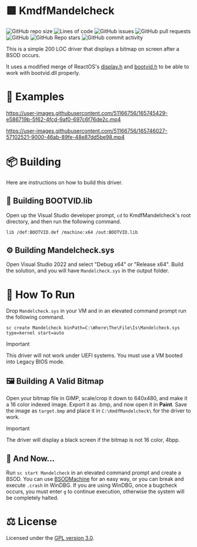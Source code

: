 # :blue_square: KmdfMandelcheck
![GitHub repo size](https://img.shields.io/github/repo-size/analogfeelings/kmdfmandelcheck?label=Repo%20Size&style=flat-square)
![Lines of code](https://img.shields.io/tokei/lines/github/analogfeelings/kmdfmandelcheck?label=Total%20Lines&style=flat-square)
![GitHub issues](https://img.shields.io/github/issues/analogfeelings/kmdfmandelcheck?label=Issues&style=flat-square)
![GitHub pull requests](https://img.shields.io/github/issues-pr/analogfeelings/kmdfmandelcheck?label=Pull%20Requests&style=flat-square)
![GitHub](https://img.shields.io/github/license/analogfeelings/kmdfmandelcheck?style=flat-square)
![GitHub Repo stars](https://img.shields.io/github/stars/analogfeelings/kmdfmandelcheck?label=Stars&style=flat-square)
![GitHub commit activity](https://img.shields.io/github/commit-activity/m/analogfeelings/kmdfmandelcheck?label=Commit%20Activity&style=flat-square)

This is a simple 200 LOC driver that displays a bitmap on screen after a BSOD occurs.

It uses a modified merge of ReactOS's [display.h](https://github.com/reactos/reactos/blob/master/sdk/include/reactos/drivers/bootvid/display.h) and [bootvid.h](https://github.com/reactos/reactos/blob/master/sdk/include/reactos/drivers/bootvid/bootvid.h) to be able to work with bootvid.dll properly.

# :thinking: Examples

https://user-images.githubusercontent.com/51166756/165745429-e586719b-5f62-4fcd-9af0-697c6f76de2c.mp4

https://user-images.githubusercontent.com/51166756/165746027-57102521-9000-46ab-89fe-48e87dd5be98.mp4

# :package: Building

Here are instructions on how to build this driver.

## :link: Building BOOTVID.lib

Open up the Visual Studio developer prompt, `cd` to KmdfMandelcheck's root directory, and then run the following command.

```
lib /def:BOOTVID.def /machine:x64 /out:BOOTVID.lib
```

## :gear: Building Mandelcheck.sys

Open Visual Studio 2022 and select "Debug x64" or "Release x64". Build the solution, and you will have `Mandelcheck.sys` in the output folder.

# :runner: How To Run

Drop `Mandelcheck.sys` in your VM and in an elevated command prompt run the following command.

```
sc create Mandelcheck binPath=C:\Where\The\File\Is\Mandelcheck.sys type=kernel start=auto
```

> [!IMPORTANT]  
> This driver will not work under UEFI systems. You must use a VM booted into Legacy BIOS mode.

## :framed_picture: Building A Valid Bitmap

Open your bitmap file in GIMP, scale/crop it down to 640x480, and make it a 16 color indexed image. Export it as .bmp, and now open it in **Paint**. Save the image as `target.bmp` and place it in `C:\KmdfMandelcheck\` for the driver to work.

> [!IMPORTANT]  
> The driver will display a black screen if the bitmap is not 16 color, 4bpp.

## :drum: And Now...

Run `sc start Mandelcheck` in an elevated command prompt and create a BSOD. You can use [BSODMachine](https://github.com/AnalogFeelings/BSODMachine) for an easy way, or you can break and execute `.crash` in WinDBG. If you are using WinDBG, once a bugcheck occurs, you must enter `g` to continue execution, otherwise the system will be completely halted.

# :balance_scale: License

Licensed under the [GPL version 3.0](LICENSE.txt).
